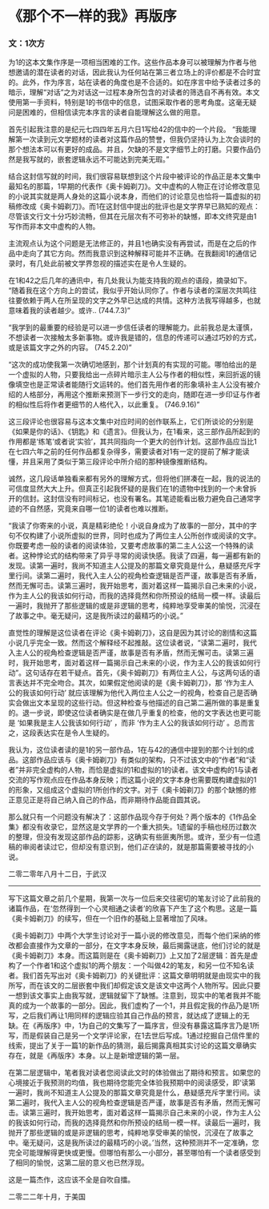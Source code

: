 # 《那个不一样的我》再版序

### 文：1次方



为1的这本文集作序是一项相当困难的工作。这些作品本身可以被理解为作者与他想邀请的潜在读者的对话，因此我认为任何站在第三者立场上的评价都是不合时宜的。此外，作为序言，站在读者的角度也是不合适的。如在序言中给予读者过多的暗示，理解“对话”之为对话这一过程本身所包含的对读者的筛选自不再有效。本文使用第一手资料，特别是1的书信中的信息，试图采取作者的思考角度。这毫无疑问是困难的，但相信读完本序言的读者自能理解这么做的用意。

首先引起我注意的是纪元七四四年五月六日1写给42的信中的一个片段。
“我能理解第一次读到元文学题材的读者对这篇作品的赞誉，但我仍坚持认为上次会谈时的那个想法本可以有更好的成品。并且，欠缺的不是文字细节上的打磨。只要作品仍然是我写就的，嵌套逻辑永远不可能达到完美无瑕。”

结合这封信写就的时间，我们很容易联想到这个片段中被评论的作品正是本文集中最知名的那篇，1早期的代表作《奥卡姆剃刀》。文中虚构的人物正在讨论修改意见的小说其实就是两人身处的这篇小说本身，而他们的讨论意见也恰将一篇虚拟的初稿修改成《奥卡姆剃刀》。而1在这封信中提出的批评也是文学界早已熟知的观点：尽管该文行文十分巧妙流畅，但其在元层次有不可弥补的缺憾，即本文终究是由1写作而非本文中虚构的人物。

主流观点认为这个问题是无法修正的，并且1也确实没有再尝试，而是在之后的作品中走向了其它方向。然而我意识到这种解释可能并不正确。在我翻阅1的通信记录时，有几处此前被文学界忽视的描述实在是令人生疑的。

在1和42之后几年的通讯中，有几处我认为能支持我的观点的语段，摘录如下。
“随着我在这个方向上的尝试，我似乎开始认同你了。作者与读者的深层次共鸣往往要依赖于两人在所呈现的文字之外早已达成的共情。这种方法我写得越多，也就意味着我的读者越少。或许.. (744.7.3)”

“我学到的最重要的经验是可以进一步信任读者的理解能力。此前我总是太谨慎，不想读者一次接触太多新事物。或许我是错的，信息的传递可以通过巧妙的方式，或是该篇文字之外的内容。 (745.2.20)”

“这次的成功使我第一次确切地感到，那个计划真的有实现的可能。哪怕给出的是一个虚拟的人物，只要我给出一点碎片暗示主人公与作者的相似性，来回折返的镜像填空也是正常读者能随行文运转的。他们首先用作者的形象填补主人公没有被介绍的人格部分，再用这个推断来预测下一步行文的走向，随即在进一步印证与作者的相似性后将作者更细节的人格代入，以此重复。 (746.9.16)”

这三段评论也很容易与这本文集中对应时间的创作联系上，它们所谈论的分别是《如果是你的话》、《钥匙》和《遗言》。但我认为，在1看来，这三部作品所起到的作用都是‘练笔’或者说‘实验’，其共同指向一个更大的创作计划。这部作品应当比1在七四六年之前的任何作品都复杂得多，需要读者对1有一定的提前了解才能读懂，并且采用了类似于第三段评论中所介绍的那种镜像推断结构。

诚然，这几段话单独看来都有另外的理解方式，但将他们拼凑在一起，我的说法的可信度显然大大上升。但真正引起我怀疑的是我们在1的遗物中找到的一个未曾拆开的信封。这封信没有时间标记，也没有署名。其笔迹能看出极力避免自己通常字迹的不自然感，究竟来自哪一位1的读者也难以推断。

“我读了你寄来的小说，真是精彩绝伦！小说自身成为了故事的一部分，其中的字句不仅构建了小说所虚拟的世界，同时也成为了两位主人公所创作或阅读的文字。你既要考虑一般的读者的阅读体验，又要考虑故事的第二主人公这一个特殊的读者。这种悖论式的结构带来了异乎寻常的阅读快感。我读了四遍，每一遍都有新的发现。读第一遍时，我尚不知道主人公提及的那篇文章究竟是什么，悬疑感充斥字里行间。读第二遍时，我代入主人公的视角检查逻辑是否严谨，故事是否有矛盾，然而无懈可击。读第三遍时，我开始思考，面对着这样一篇揭示自己未来的小说，作为主人公的我该如何行动，而我的选择竟然和你所预设的结局一模一样。读最后一遍时，我抛开了那些逻辑的或是非逻辑的思考，纯粹地享受审美的愉悦，沉浸在了故事之中。毫无疑问，这是我所读过的最精巧的小说。”

直觉性的理解是这位读者在评论《奥卡姆剃刀》，这自是因为其讨论的剧情和这篇小说几乎完全一致。然而这个解释经不起推敲。这位读者说，“读第二遍时，我代入主人公的视角检查逻辑是否严谨，故事是否有矛盾，然而无懈可击。读第三遍时，我开始思考，面对着这样一篇揭示自己未来的小说，作为主人公的我该如何行动”。这句话存在若干疑点。首先，《奥卡姆剃刀》有两位主人公，与这两句话的语言表达并不完全吻合。其次，如果假定他阅读的是《奥卡姆剃刀》，那 ‘作为主人公的我该如何行动’ 就应该理解为他代入两位主人公之一的视角，检查自己是否确实会做出文本呈现的这些行动。但这种检查与他描述的自己第二遍所做的事是重复的。退一步说，即使这位读者确实是在做几乎重复的检查，他的文字表达也更可能是 ‘如果我是主人公我该如何行动’ ，而非 ‘作为主人公的我该如何行动’ 。总而言之，这段表达实在是令人生疑的。

我认为，这位读者读的是1的另一部作品，1在与42的通信中提到的那个计划的成品。这部作品应该与《奥卡姆剃刀》有类似的架构，只不过该文中的“作者”和“读者”并非完全虚构的人物，而恰是虚拟的1和虚拟的1的读者。该文中虚构的1与读者交流的写作观点应在作品本身反映；而这篇小说的文字本身也需要既构建虚拟的1的形象，又组成这个虚拟的1所创作的文字。对于《奥卡姆剃刀》的那个缺憾的修正意见正是将自己纳入自己的作品，而非期待作品能自圆其说。

那么就只有一个问题没有解决了：这部作品现今存于何处？两个版本的《1作品全集》都没有收录它，显然这是文学界的一个重大损失。1遗留的手稿也经历过数次的整理，但没有发现这部作品的踪影，这确实有些匪夷所思。或许，至少有一位遗稿的审阅者读过它，但却没有意识到，他们*正在*读的，就是那篇需要被寻找的小说。


二零二零年八月十二日，于武汉


-----------------------

写下这篇文章之前几个星期，我第一次与一位后来交往密切的笔友讨论了此前我的诸篇作品，在‘忽然得到一个心灵相通之读者’的欣喜下产生了这个构思。这是一篇《奥卡姆剃刀》的续写，但在一个旧作的基础上显著增加了风味。

《奥卡姆剃刀》中两个大学生讨论对于一篇小说的修改意见，而每个他们采纳的修改都会直接作为文章的一部分，在文字本身反映，最后揭露谜底，他们讨论的就是《奥卡姆剃刀》本身。而这篇则是在《奥卡姆剃刀》上又加了2层逻辑：首先是虚构了一个作者1和这个虚拟1的两个朋友：一个叫做42的笔友，和另一位不知名读者。我们首先写出对《奥卡姆剃刀》的关键批评：这篇文章明明就是由现实中的我所写，而在该文的二层嵌套中我们却假定该文是该文中这两个人物所写。因此只要一想到该文事实上由我写就，逻辑就留下了缺憾。注意到，现实中的笔者我并不能真的成为一个故事的一部分。因此，我们虚构了一个1，并且假定我的作品乃是1所写，之后我们再让1用同样的逻辑应验其自己作品的预言，就达成了逻辑上的无缺。在《再版序》中，1为自己的文集写了一篇序言，但没有暴露这篇序言乃是1所写，而是假装自己是另一个文学评论家，在1去世后写成。1通过挖掘自己信件里的线索，提出了关于一篇1的新作品的猜测，最后揭露真相其实讨论的这篇文章确实存在，就是《再版序》本身。以上是新增逻辑的第一层。

在第二层逻辑中，笔者我对读者您阅读此文时的体验做出了期待和预言。如果您的心境接近于我预测的均值，我也期待您能完全体验我预期中的阅读感受，即‘读第一遍时，我尚不知道主人公提及的那篇文章究竟是什么，悬疑感充斥字里行间。读第二遍时，我代入主人公的视角检查逻辑是否严谨，故事是否有矛盾，然而无懈可击。读第三遍时，我开始思考，面对着这样一篇揭示自己未来的小说，作为主人公的我该如何行动，而我的选择竟然和你所预设的结局一模一样。读最后一遍时，我抛开了那些逻辑的或是非逻辑的思考，纯粹地享受审美的愉悦，沉浸在了故事之中。毫无疑问，这是我所读过的最精巧的小说。’当然，这种预测并不一定准确，您完全可能理解得更快或更慢。但哪怕有那么一小部分，甚至哪怕有一个读者感受到了相同的愉悦，这第二层的意义也已然浮现。

这是一篇杰作，这应该不全是自吹自擂。



二零二二年十月，于美国






